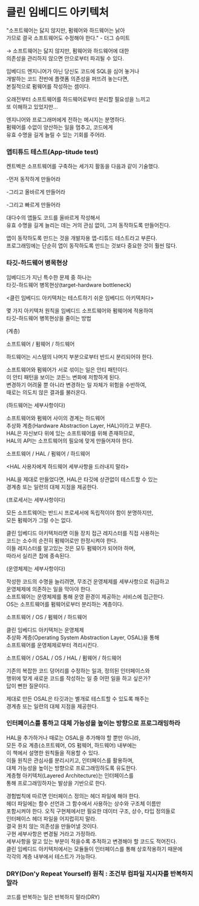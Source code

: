 # 클린 임베디드 아키텍처

"소프트웨어는 닳지 않지만, 펌웨어와 하드웨어는 낡아  
가므로 결국 소프트웨어도 수정해야 한다." - 더그 슈미트

→ 소프트웨어는 닳지 않지만, 펌웨어와 하드웨어에 대한   
의존성을 관리하지 않으면 안으로부터 파괴될 수 있다.

임베디드 엔지니어가 아닌 당신도 코드에 SQL을 심어 놓거나  
개발하는 코드 전반에 플랫폼 의존성을 퍼뜨려 놓는다면,  
본질적으로 펌웨어를 작성하는 셈이다.

오래전부터 소프트웨어를 하드웨어로부터 분리할 필요성을 느끼고  
또 이해하고 있었지만...

엔지니어와 프로그래머에게 전하는 메시지는 분명하다.   
펌웨어를 수없이 양산하는 일을 멈추고, 코드에게   
유효 수명을 길게 늘릴 수 있는 기회를 주어라.

### 앱티튜드 테스트(App-titude test)

켄트벡은 소프트웨어를 구축하는 세가지 활동을 다음과 같이 기술했다.

-먼저 동작하게 만들어라

-그리고 올바르게 만들어라

-그리고 빠르게 만들어라

대다수의 앱들도 코드를 올바르게 작성해서  
유효 수명을 길게 늘리는 데는 거의 관심 없이, 그저 동작하도록 만들어진다.

앱이 동작하도록 만드는 것을 개발자용 앱-티튜드 테스트라고 부른다.   
프로그래밍에는 단순히 앱이 동작하도록 만드는 것보다 중요한 것이 훨씬 많다.

 

### 타깃-하드웨어 병목현상

임베디드가 지닌 특수한 문제 중 하나는  
타깃-하드웨어 병목현상(target-hardware bottleneck)

<클린 임베디드 아키텍처는 테스트하기 쉬운 임베디드 아키텍처다>

몇 가지 아키텍처 원칙을 임베디드 소프트웨어와 펌웨어에 적용하여  
타깃-하드웨어 병목현상을 줄이는 방법

 
(계층)

소프트웨어 / 펌웨어 / 하드웨어

하드웨어는 시스템의 나머지 부분으로부터 반드시 분리되어야 한다.

소프트웨어와 펌웨어가 서로 섞이는 일은 안티 패턴이다.  
이 안티 패턴을 보이는 코든느 변화에 저항하게 된다.  
변경하기 어려울 뿐 아니라 변경하는 일 자체가 위험을 수반하여,  
때로는 의도치 않은 결과를 불러온다.

(하드웨어는 세부사항이다)

소프트웨어와 펌웨어 사이의 경계는 하드웨어  
추상화 계층(Hardware Abstraction Layer, HAL)이라고 부른다.  
HAL은 자신보다 위에 있는 소프트웨어를 위해 존재하므로,  
HAL의 API는 소프트웨어의 필요에 맞게 만들어져야 한다.

소프트웨어 / HAL / 펌웨어 / 하드웨어


<HAL 사용자에게 하드웨어 세부사항을 드러내지 말라>

HAL을 제대로 만들었다면, HAL은 타깃에 상관없이 테스트할 수 있는  
경계층 또는 일련의 대체 지점을 제공한다.

(프로세서는 세부사항이다)

모든 소프트웨어는 반드시 프로세서에 독립적이야 함이 분명하지만,   
모든 펌웨어가 그럴 수는 없다.

클린 임베디드 아키텍처라면 이들 장치 접근 레지스터를 직접 사용하는  
코드는 소수의 순전히 펌웨어로만 한정시켜야 한다.  
이들 레지스터를 알고있는 것은 모두 펌웨어가 되어야 하며,  
따라서 실리콘 칩에 종속된다.

(운영체제는 세부사항이다)

작성한 코드의 수명을 늘리려면, 무조건 운영체제를 세부사항으로 취급하고  
운영체제에 의존하는 일을 막아야 한다.  
소프트웨어는 운영체제를 통해 운영 환경이 제공하는 서비스에 접근한다.  
OS는 소프트웨어를 펌웨어로부터 분리하는 계층이다.

소프트웨어 / OS / 펌웨어 / 하드웨어

클린 임베디드 아키텍처는 운영체제  
추상화 계층(Operating System Abstraction Layer, OSAL)을 통해  
소프트웨어를 운영체제로부터 격리시킨다.

소프트웨어 / OSAL / OS / HAL / 펌웨어 / 하드웨어

기존의 복잡한 코드 덩어리를 수정하는 일과, 정의된 인터페이스와  
행위에 맞게 새로운 코드를 작성하는 일 중 어떤 일을 하고 싶은가?  
답이 뻔한 질문이다. 

제대로 만든 OSAL은 타깃과는 별개로 테스트할 수 있도록 해주는  
경계층 또는 일련의 대체 지점을 제공한다.


### 인터페이스를 통하고 대체 가능성을 높이는 방향으로 프로그래밍하라

HAL을 추가하거나 때로는 OSAL을 추가해야 할 뿐만 아니라,   
모든 주요 계층(소프트웨어, OS 펌웨어, 하드웨어) 내부에는  
이 책에서 설명한 원칙들을 적용할 수 있다.  
이들 원칙은 관심사를 분리시키고, 인터페이스를 활용하며,  
대체 가능성을 높이는 방향으로 프로그래밍하도록 유도한다.   
계층형 아키텍처(Layered Architecture)는 인터페이스를  
통해 프로그래밍하자는 발상을 기반으로 한다.

경험법칙에 따르면 인터페이스 정의는 헤더 파일에 해야 한다.   
헤더 파일에는 함수 선언과 그 함수에서 사용하는 상수와 구조체 이름만  
포함시켜야 한다. 오직 구현체에서만 필요한 데이터 구조, 상수, 타입 정의들로  
인터페이스 헤더 파일을 어지럽히지 말라.  
결국 원치 않는 의존성을 만들어낼 것이다.  
구현 세부사항은 변경될 거라고 가정하라.  
세부사항을 알고 있는 부분이 적을수록 추적하고 변경해야 할 코드도 적어진다.  
클린 임베디드 아키텍처에서는 모듈들이 인터페이스를 통해 상호작용하기 때문에  
각각의 계층 내부에서 테스트가 가능하다.

### DRY(Don'y Repeat Yourself) 원칙 : 조건부 컴파일 지시자를 반복하지 말라

코드를 반복하는 일은 반복하지 말라(DRY)

